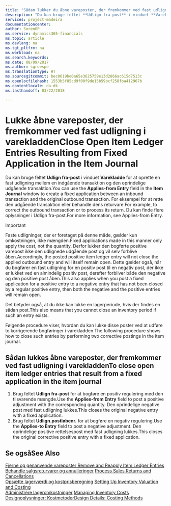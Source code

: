 ```yaml
---
title: "Sådan lukker du åbne vareposter, der fremkommer ved fast udligning i varekladden | Microsoft Docs"
description: "Du kan bruge feltet **Udlign fra-post** i vinduet **Varekladde** for at oprette en fast udligning mellem en indgående transaktion og den oprindelige udgående transaktion. For eksempel for at rette den udgående transaktion eller behandle dens returvare."
services: project-madeira
documentationcenter: 
author: SorenGP
ms.service: dynamics365-financials
ms.topic: article
ms.devlang: na
ms.tgt_pltfrm: na
ms.workload: na
ms.search.keywords: 
ms.date: 08/09/2017
ms.author: sgroespe
ms.translationtype: HT
ms.sourcegitcommit: bec0619be0a65e3625759e13d2866ac615d7513c
ms.openlocfilehash: 1553b5f85cd9f00f9de15b59bcf258fba412967b
ms.contentlocale: da-dk
ms.lasthandoff: 03/22/2018

---
```

# <a name="close-open-item-ledger-entries-resulting-from-fixed-application-in-the-item-journal"></a><span data-ttu-id="a8242-104">Lukke åbne vareposter, der fremkommer ved fast udligning i varekladden</span><span class="sxs-lookup"><span data-stu-id="a8242-104">Close Open Item Ledger Entries Resulting from Fixed Application in the Item Journal</span></span>
<span data-ttu-id="a8242-105">Du kan bruge feltet **Udlign fra-post** i vinduet **Varekladde** for at oprette en fast udligning mellem en indgående transaktion og den oprindelige udgående transaktion.</span><span class="sxs-lookup"><span data-stu-id="a8242-105">You can use the **Applies-from Entry** field in the **Item Journal** window to create a fixed application between an inbound transaction and the original outbound transaction.</span></span> <span data-ttu-id="a8242-106">For eksempel for at rette den udgående transaktion eller behandle dens returvare.</span><span class="sxs-lookup"><span data-stu-id="a8242-106">For example, to correct the outbound transaction or to process its return.</span></span> <span data-ttu-id="a8242-107">Du kan finde flere oplysninger i Udlign fra-post.</span><span class="sxs-lookup"><span data-stu-id="a8242-107">For more information, see Applies-from Entry.</span></span>  

> [!IMPORTANT]  
>  <span data-ttu-id="a8242-108">Faste udligninger, der er foretaget på denne måde, gælder kun omkostningen, ikke mængden.</span><span class="sxs-lookup"><span data-stu-id="a8242-108">Fixed applications made in this manner only apply the cost, not the quantity.</span></span> <span data-ttu-id="a8242-109">Derfor lukker den bogførte positive varepost ikke den udlignede udgående post og vil selv forblive åben.</span><span class="sxs-lookup"><span data-stu-id="a8242-109">Accordingly, the posted positive item ledger entry will not close the applied outbound entry and will itself remain open.</span></span> <span data-ttu-id="a8242-110">Dette gælder også, når du bogfører en fast udligning for en positiv post til en negativ post, der ikke er lukket ved en almindelig positiv post, derefter forbliver både den negative og den positive post åben.</span><span class="sxs-lookup"><span data-stu-id="a8242-110">This also applies when you post a fixed application for a positive entry to a negative entry that has not been closed by a regular positive entry, then both the negative and the positive entries will remain open.</span></span>  
>   
>  <span data-ttu-id="a8242-111">Det betyder også, at du ikke kan lukke en lagerperiode, hvis der findes en sådan post.</span><span class="sxs-lookup"><span data-stu-id="a8242-111">This also means that you cannot close an inventory period if such an entry exists.</span></span>  

<span data-ttu-id="a8242-112">Følgende procedure viser, hvordan du kan lukke disse poster ved at udføre to korrigerende bogføringer i varekladden.</span><span class="sxs-lookup"><span data-stu-id="a8242-112">The following procedure shows how to close such entries by performing two corrective postings in the item journal.</span></span>  

## <a name="to-close-open-item-ledger-entries-that-result-from-a-fixed-application-in-the-item-journal"></a><span data-ttu-id="a8242-113">Sådan lukkes åbne vareposter, der fremkommer ved fast udligning i varekladden</span><span class="sxs-lookup"><span data-stu-id="a8242-113">To close open item ledger entries that result from a fixed application in the item journal</span></span>  

1.  <span data-ttu-id="a8242-114">Brug feltet **Udlign fra-post** for at bogføre en positiv regulering med den tilsvarende mængde.</span><span class="sxs-lookup"><span data-stu-id="a8242-114">Use the **Applies-from Entry** field to post a positive adjustment with the corresponding quantity.</span></span> <span data-ttu-id="a8242-115">Den oprindelige negative post med fast udligning lukkes.</span><span class="sxs-lookup"><span data-stu-id="a8242-115">This closes the original negative entry with a fixed application.</span></span>  
2.  <span data-ttu-id="a8242-116">Brug feltet **Udlign.postløbenr.** for at bogføre en negativ regulering.</span><span class="sxs-lookup"><span data-stu-id="a8242-116">Use the **Applies-to Entry** field to post a negative adjustment.</span></span> <span data-ttu-id="a8242-117">Den oprindelige positive rettelsespost med fast udligning lukkes.</span><span class="sxs-lookup"><span data-stu-id="a8242-117">This closes the original corrective positive entry with a fixed application.</span></span>  

## <a name="see-also"></a><span data-ttu-id="a8242-118">Se også</span><span class="sxs-lookup"><span data-stu-id="a8242-118">See Also</span></span>  
[<span data-ttu-id="a8242-119">Fjerne og genanvende vareposter</span><span class="sxs-lookup"><span data-stu-id="a8242-119"> Remove and Reapply Item Ledger Entries</span></span>](finance-how-to-remove-and-reapply-item-entries.md)  
 <span data-ttu-id="a8242-120">[Behandle salgsreturvarer og annulleringer](sales-how-process-sales-returns-cancellations.md) </span><span class="sxs-lookup"><span data-stu-id="a8242-120">[Process Sales Returns and Cancellations](sales-how-process-sales-returns-cancellations.md) </span></span>  
 <span data-ttu-id="a8242-121">[Opsætte lagerværdi og kostprisberegning](finance-set-up-inventory-valuation-and-costing.md) </span><span class="sxs-lookup"><span data-stu-id="a8242-121">[Setting Up Inventory Valuation and Costing](finance-set-up-inventory-valuation-and-costing.md) </span></span>  
 <span data-ttu-id="a8242-122">[Administrere lageromkostninger](finance-manage-inventory-costs.md) </span><span class="sxs-lookup"><span data-stu-id="a8242-122">[Managing Inventory Costs](finance-manage-inventory-costs.md) </span></span>  
 [<span data-ttu-id="a8242-123">Designoplysninger: Kostmetoder</span><span class="sxs-lookup"><span data-stu-id="a8242-123">Design Details: Costing Methods</span></span>](design-details-costing-methods.md)


